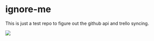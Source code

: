 # ignore-me
This is just a test repo to figure out the github api and trello syncing.

![](https://chorpenning.files.wordpress.com/2011/03/rip_grand_galactic_inquisitor_by_elderwyrm.jpg)
